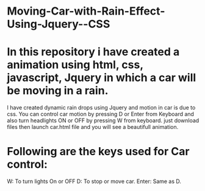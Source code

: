 # Moving-Car-with-Rain-Effect-Using-Jquery--CSS
# In this repository i have created a animation using html, css, javascript, Jquery in which a car will be moving in a rain.
I have created dynamic rain drops using Jquery and motion in car is due to css.   You can control car motion by pressing D or Enter from Keyboard and also turn headlights ON or OFF by pressing W from keyboard. just download files then launch car.html file and you will see a beautifull animation. 
# Following are the keys used for Car control:
   W: To turn lights On or OFF
   D: To stop or move car.
   Enter: Same as D.
